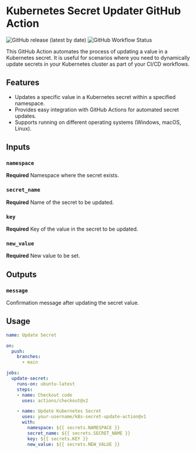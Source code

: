 # Kubernetes Secret Updater GitHub Action

![GitHub release (latest by date)](https://img.shields.io/github/v/release/your-username/k8s-secret-update-action)
![GitHub Workflow Status](https://img.shields.io/github/workflow/status/your-username/k8s-secret-update-action/Release)

This GitHub Action automates the process of updating a value in a Kubernetes secret. It is useful for scenarios where you need to dynamically update secrets in your Kubernetes cluster as part of your CI/CD workflows.

## Features

- Updates a specific value in a Kubernetes secret within a specified namespace.
- Provides easy integration with GitHub Actions for automated secret updates.
- Supports running on different operating systems (Windows, macOS, Linux).

## Inputs

### `namespace`

**Required** Namespace where the secret exists.

### `secret_name`

**Required** Name of the secret to be updated.

### `key`

**Required** Key of the value in the secret to be updated.

### `new_value`

**Required** New value to be set.

## Outputs

### `message`

Confirmation message after updating the secret value.

## Usage

```yaml
name: Update Secret

on:
  push:
    branches:
      - main

jobs:
  update-secret:
    runs-on: ubuntu-latest
    steps:
    - name: Checkout code
      uses: actions/checkout@v2

    - name: Update Kubernetes Secret
      uses: your-username/k8s-secret-update-action@v1
      with:
        namespace: ${{ secrets.NAMESPACE }}
        secret_name: ${{ secrets.SECRET_NAME }}
        key: ${{ secrets.KEY }}
        new_value: ${{ secrets.NEW_VALUE }}
